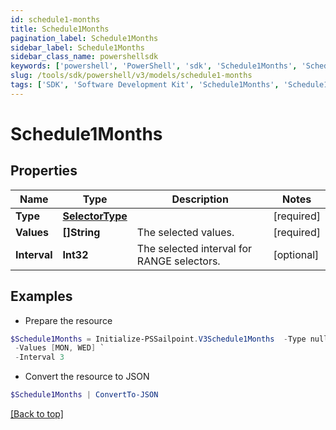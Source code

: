 ```yaml
---
id: schedule1-months
title: Schedule1Months
pagination_label: Schedule1Months
sidebar_label: Schedule1Months
sidebar_class_name: powershellsdk
keywords: ['powershell', 'PowerShell', 'sdk', 'Schedule1Months', 'Schedule1Months'] 
slug: /tools/sdk/powershell/v3/models/schedule1-months
tags: ['SDK', 'Software Development Kit', 'Schedule1Months', 'Schedule1Months']
---
```



# Schedule1Months

## Properties

Name | Type | Description | Notes
------------ | ------------- | ------------- | -------------
**Type** | [**SelectorType**](selector-type) |  | [required]
**Values** | **[]String** | The selected values.  | [required]
**Interval** | **Int32** | The selected interval for RANGE selectors.  | [optional] 

## Examples

- Prepare the resource
```powershell
$Schedule1Months = Initialize-PSSailpoint.V3Schedule1Months  -Type null `
 -Values [MON, WED] `
 -Interval 3
```

- Convert the resource to JSON
```powershell
$Schedule1Months | ConvertTo-JSON
```


[[Back to top]](#) 

